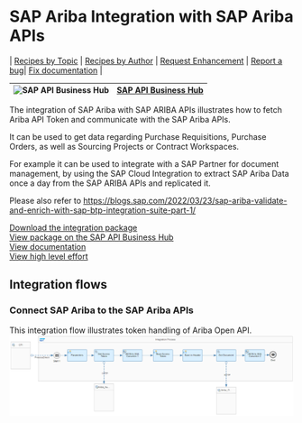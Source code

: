 # SAP Ariba Integration with SAP Ariba APIs 

\| [Recipes by Topic](../../readme.md ) \| [Recipes by Author](../../author.md ) \| [Request Enhancement](https://github.com/SAP-samples/cloud-integration-flow/issues/new?assignees=&labels=Recipe%20Fix,enhancement&template=recipe-request.md&title=Improve%20SAP%20Ariba%20Integration%20with%20SAP%20Ariba%20APIs) \| [Report a bug](https://github.com/SAP-samples/cloud-integration-flow/issues/new?assignees=&labels=Recipe%20Fix,bug&template=bug_report.md&title=Issue%20with%20SAP%20Ariba%20Integration%20with%20SAP%20Ariba%20APIs)\| [Fix documentation](https://github.com/SAP-samples/cloud-integration-flow/issues/new?assignees=&labels=Recipe%20Fix,documentation&template=bug_report.md&title=Docu%20fix%20SAP%20Ariba%20Integration%20with%20SAP%20Ariba%20APIs) \| 

 ![SAP API Business Hub](https://github.com/SAPAPIBusinessHub.png?size=50 ) | [SAP API Business Hub](https://api.sap.com/allcommunity) | 
 ----|----| 
<p>The integration of SAP Ariba with SAP ARIBA APIs illustrates how to fetch Ariba API Token and communicate with the SAP Ariba APIs.</p> 
<p>It can be used to get data regarding Purchase Requisitions, Purchase Orders, as well as Sourcing Projects or Contract Workspaces.</p> 
<p>For example it can be used to integrate with a SAP Partner for document management, by using the SAP Cloud Integration to extract SAP Ariba Data once a day from the SAP ARIBA APIs and replicated it.</p> 
<p>Please also refer to <a href="https://blogs.sap.com/2022/03/23/sap-ariba-validate-and-enrich-with-sap-btp-integration-suite-part-1/" rel="nofollow">https://blogs.sap.com/2022/03/23/sap-ariba-validate-and-enrich-with-sap-btp-integration-suite-part-1/</a></p>

[Download the integration package](SAPAribaIntegrationwithSAPAribaAPIs.zip)\
[View package on the SAP API Business Hub](https://api.sap.com/package/SAPAribaIntegrationwithSAPAribaAPIs)\
[View documentation](Documentation_saparibaintegrationwithsaparibaapis.pdf)\
[View high level effort](effort.md)
## Integration flows
### Connect SAP Ariba to the SAP Ariba APIs 
This integration flow illustrates token handling of Ariba Open API. \
 ![input-image](Connect_SAP_Ariba_to_the_SAP_Ariba_APIs.png)
